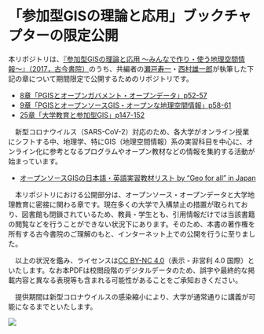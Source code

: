 # 「参加型GISの理論と応用」ブックチャプターの限定公開

本リポジトリは、[『参加型GISの理論と応用 〜みんなで作り・使う地理空間情報〜』（2017，古今書院）](http://www.kokon.co.jp/book/b281804.html)のうち、共編者の[瀬戸寿一](https://researchmap.jp/tosseto)・[西村雄一郎](https://researchmap.jp/nissy_yu)が執筆した下記の章について期間限定で公開するためのリポジトリです。

* [8章「PGISとオープンガバメント・オープンデータ」p52-57](https://github.com/tosseto/pgis-book-chapter/blob/master/Chapter08.pdf)
* [9章「PGISとオープンソースGIS・オープンな地理空間情報」p58-61](https://github.com/tosseto/pgis-book-chapter/blob/master/Chapter09.pdf)
* [25章「大学教育と参加型GIS」p147-152](https://github.com/tosseto/pgis-book-chapter/blob/master/Chapter25.pdf)

　新型コロナウイルス（SARS-CoV-2）対応のため、各大学がオンライン授業にシフトする中、地理学、特にGIS（地理空間情報）系の実習科目を中心に、オンライン化に参考となるプログラムやオープン教材などの情報を集約する活動が始まっています。

* [オープンソースGISの日本語・英語実習教材リスト by “Geo for all” in Japan](https://hackmd.io/@tosseto/geoforalljapan)

　本リポジトリにおける公開部分は、オープンソース・オープンデータと大学地理教育に密接に関わる章です。現在多くの大学で入構禁止の措置が取られており、図書館も閉鎖されているため、教員・学生とも、引用情報だけでは当該書籍の閲覧などを行うことができない状況下にあります。そのため、本書の著作権を所有する古今書院のご理解のもと、インターネット上での公開を行うに至りました。
 
　以上の状況を鑑み、ライセンスは[CC BY-NC 4.0](https://creativecommons.org/licenses/by-nc/4.0/deed.ja)（表示 - 非営利 4.0 国際）といたします。なお本PDFは校閲段階のデジタルデータのため、誤字や最終的な掲載内容と異なる表現等も含まれる可能性があることをご承知おきください。

　提供期間は新型コロナウイルスの感染縮小により、大学が通常通りに講義が可能になるまでといたします。

![](https://i.imgur.com/7vfcHWj.jpg)<br>
